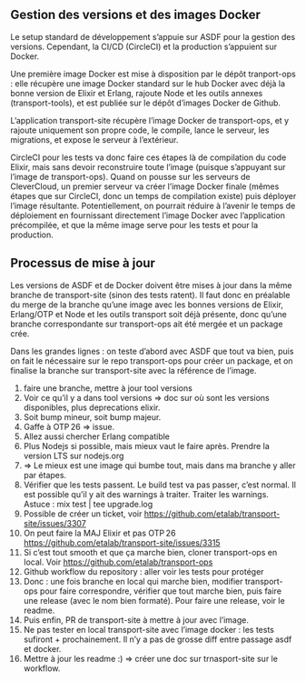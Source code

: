 ## Gestion des versions et des images Docker

Le setup standard de développement s’appuie sur ASDF pour la gestion des versions. Cependant, la CI/CD (CircleCI) et la production s’appuient sur Docker.

Une première image Docker est mise à disposition par le dépôt tranport-ops : elle récupère une image Docker standard sur le hub Docker avec déjà la bonne version de Elixir et Erlang, rajoute Node et les outils annexes (transport-tools), et est publiée sur le dépôt d’images Docker de Github.

L’application transport-site récupère l’image Docker de transport-ops, et y rajoute uniquement son propre code, le compile, lance le serveur, les migrations, et expose le serveur à l’extérieur.

CircleCI pour les tests va donc faire ces étapes là de compilation du code Elixir, mais sans devoir reconstruire toute l’image (puisque s’appuyant sur l’image de transport-ops). Quand on pousse sur les serveurs de CleverCloud, un premier serveur va créer l’image Docker finale (mêmes étapes que sur CircleCI, donc un temps de compilation existe) puis déployer l’image résultante. Potentiellement, on pourrait réduire à l’avenir le temps de déploiement en fournissant directement l’image Docker avec l’application précompilée, et que la même image serve pour les tests et pour la production.

## Processus de mise à jour

Les versions de ASDF et de Docker doivent être mises à jour dans la même branche de transport-site (sinon des tests ratent). Il faut donc en préalable du merge de la branche qu’une image avec les bonnes versions de Elixir, Erlang/OTP et Node et les outils transport soit déjà présente, donc qu’une branche correspondante sur transport-ops ait été mergée et un package crée. 

Dans les grandes lignes : on teste d’abord avec ASDF que tout va bien, puis on fait le nécessaire sur le repo transport-ops pour créer un package, et on finalise la branche sur transport-site avec la référence de l’image.

1. faire une branche, mettre à jour tool versions
2. Voir ce qu’il y a dans tool versions => doc sur où sont les versions disponibles, plus deprecations elixir.
3. Soit bump mineur, soit bump majeur.
4. Gaffe à OTP 26 => issue. 
5. Allez aussi chercher Erlang compatible
6. Plus Nodejs si possible, mais mieux vaut le faire après. Prendre la version LTS sur nodejs.org
7. => Le mieux est une image qui bumbe tout, mais dans ma branche y aller par étapes.
8. Vérifier que les tests passent. Le build test va pas passer, c’est normal. Il est possible qu’il y ait des warnings à traiter. Traiter les warnings. Astuce : mix test | tee upgrade.log  
9. Possible de créer un ticket, voir https://github.com/etalab/transport-site/issues/3307
10. On peut faire la MAJ Elixir et pas OTP 26 https://github.com/etalab/transport-site/issues/3315
11. Si c’est tout smooth et que ça marche bien, cloner transport-ops en local. Voir https://github.com/etalab/transport-ops
12. Github workflow du repository : aller voir les tests pour protéger 
13. Donc : une fois branche en local qui marche bien, modifier transport-ops pour faire correspondre, vérifier que tout marche bien, puis faire une release (avec le nom bien formaté). Pour faire une release, voir le readme.
14. Puis enfin, PR de transport-site à mettre à jour avec l’image.
15. Ne pas tester en local transport-site avec l’image docker : les tests sufiront + prochainement. Il n’y a pas de grosse diff entre passage asdf et docker.
16. Mettre à jour les readme :) => créer une doc sur trnasport-site sur le workflow.
